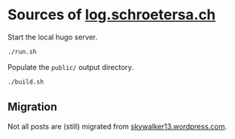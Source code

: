 
# Sources of [log.schroetersa.ch](http://log.schroetersa.ch)

Start the local hugo server.

```sh
./run.sh
```

Populate the `public/` output directory.

```sh
./build.sh
```

## Migration

Not all posts are (still) migrated from [skywalker13.wordpress.com](http://skywalker13.wordpress.com).
